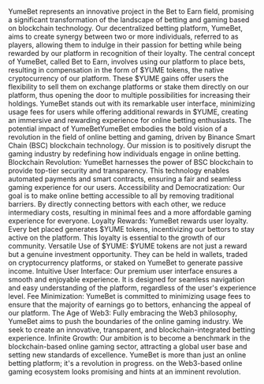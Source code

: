 YumeBet represents an innovative project in the Bet to Earn field, promising a significant transformation of the landscape of betting and gaming based on blockchain technology. Our decentralized betting platform, YumeBet, aims to create synergy between two or more individuals, referred to as players, allowing them to indulge in their passion for betting while being rewarded by our platform in recognition of their loyalty.
The central concept of YumeBet, called Bet to Earn, involves using our platform to place bets, resulting in compensation in the form of $YUME tokens, the native cryptocurrency of our platform. These $YUME gains offer users the flexibility to sell them on exchange platforms or stake them directly on our platform, thus opening the door to multiple possibilities for increasing their holdings.
YumeBet stands out with its remarkable user interface, minimizing usage fees for users while offering additional rewards in $YUME, creating an immersive and rewarding experience for online betting enthusiasts. The potential impact of YumeBetYumeBet embodies the bold vision of a revolution in the field of online betting and gaming, driven by Binance Smart Chain (BSC) blockchain technology. Our mission is to positively disrupt the gaming industry by redefining how individuals engage in online betting.
Blockchain Revolution: YumeBet harnesses the power of BSC blockchain to provide top-tier security and transparency. This technology enables automated payments and smart contracts, ensuring a fair and seamless gaming experience for our users.
Accessibility and Democratization: Our goal is to make online betting accessible to all by removing traditional barriers. By directly connecting bettors with each other, we reduce intermediary costs, resulting in minimal fees and a more affordable gaming experience for everyone.
Loyalty Rewards: YumeBet rewards user loyalty. Every bet placed generates $YUME tokens, incentivizing our bettors to stay active on the platform. This loyalty is essential to the growth of our community.
Versatile Use of $YUME: $YUME tokens are not just a reward but a genuine investment opportunity. They can be held in wallets, traded on cryptocurrency platforms, or staked on YumeBet to generate passive income.
Intuitive User Interface: Our premium user interface ensures a smooth and enjoyable experience. It is designed for seamless navigation and easy understanding of the platform, regardless of the user's experience level.
Fee Minimization: YumeBet is committed to minimizing usage fees to ensure that the majority of earnings go to bettors, enhancing the appeal of our platform.
The Age of Web3: Fully embracing the Web3 philosophy, YumeBet aims to push the boundaries of the online gaming industry. We seek to create an innovative, transparent, and blockchain-integrated betting experience.
Infinite Growth: Our ambition is to become a benchmark in the blockchain-based online gaming sector, attracting a global user base and setting new standards of excellence.
YumeBet is more than just an online betting platform; it's a revolution in progress. on the Web3-based online gaming ecosystem looks promising and hints at an imminent revolution.

